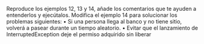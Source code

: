 Reproduce los ejemplos 12, 13 y 14, añade los comentarios que te ayuden a entenderlos y ejecútalos.
Modifica el ejemplo 14 para solucionar los problemas siguientes:
• Si una persona llega al banco y no tiene sitio, volverá a pasear durante un tiempo aleatorio.
• Evitar que el lanzamiento de InterruptedException deje el permiso adquirido sin liberar